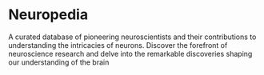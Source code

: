 # Neuropedia
 A curated database of pioneering neuroscientists and their contributions to understanding the intricacies of neurons. Discover the forefront of neuroscience research and delve into the remarkable discoveries shaping our understanding of the brain

